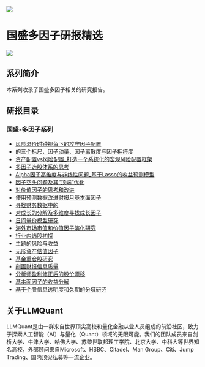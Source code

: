 ![](https://fastly.jsdelivr.net/gh/bucketio/img11@main/2024/10/21/1729466068183-23134fce-3131-4262-b18c-f378d71af4f6.gif)

# 国盛多因子研报精选

![](https://fastly.jsdelivr.net/gh/bucketio/img9@main/2024/10/20/1729465031968-b3c8959e-1d37-4b8a-91b1-b0b0dfe25143.png)

## 系列简介

本系列收录了国盛多因子相关的研究报告。

## 研报目录

### 国盛-多因子系列

- [风险溢价时钟视角下的攻守因子配置](https://asset.quant-wiki.com/pdf/%E5%9B%BD%E7%9B%9B%E5%9B%A0%E5%AD%90%E6%8B%A9%E6%97%B6%EF%BC%9A%E9%A3%8E%E9%99%A9%E6%BA%A2%E4%BB%B7%E6%97%B6%E9%92%9F%E8%A7%86%E8%A7%92%E4%B8%8B%E7%9A%84%E6%94%BB%E5%AE%88%E5%9B%A0%E5%AD%90%E9%85%8D%E7%BD%AE.pdf)
- [的三个标尺，因子动量、因子离散度与因子拥挤度](https://asset.quant-wiki.com/pdf/%E5%9B%BD%E7%9B%9B%E5%9B%A0%E5%AD%90%E6%8B%A9%E6%97%B6%EF%BC%9A%E7%9A%84%E4%B8%89%E4%B8%AA%E6%A0%87%E5%B0%BA%EF%BC%8C%E5%9B%A0%E5%AD%90%E5%8A%A8%E9%87%8F%E3%80%81%E5%9B%A0%E5%AD%90%E7%A6%BB%E6%95%A3%E5%BA%A6%E4%B8%8E%E5%9B%A0%E5%AD%90%E6%8B%A5%E6%8C%A4%E5%BA%A6.pdf)
- [资产配置vs风险配置_打造一个系统化的宏观风险配置框架](https://asset.quant-wiki.com/pdf/%E5%9B%BD%E7%9B%9B%E9%87%8F%E5%8C%96%E4%B8%93%E9%A2%98%E6%8A%A5%E5%91%8A%EF%BC%9A%E8%B5%84%E4%BA%A7%E9%85%8D%E7%BD%AEvs%E9%A3%8E%E9%99%A9%E9%85%8D%E7%BD%AE_%E6%89%93%E9%80%A0%E4%B8%80%E4%B8%AA%E7%B3%BB%E7%BB%9F%E5%8C%96%E7%9A%84%E5%AE%8F%E8%A7%82%E9%A3%8E%E9%99%A9%E9%85%8D%E7%BD%AE%E6%A1%86%E6%9E%B6.pdf)
- [多因子选股体系的思考](https://asset.quant-wiki.com/pdf/%E5%9B%BD%E7%9B%9B%E5%A4%9A%E5%9B%A0%E5%AD%90%E7%B3%BB%E5%88%971%EF%BC%9A%E5%A4%9A%E5%9B%A0%E5%AD%90%E9%80%89%E8%82%A1%E4%BD%93%E7%B3%BB%E7%9A%84%E6%80%9D%E8%80%83.pdf)
- [Alpha因子高维度与非线性问题_基于Lasso的收益预测模型](https://asset.quant-wiki.com/pdf/%E5%9B%BD%E7%9B%9B%E5%A4%9A%E5%9B%A0%E5%AD%90%E7%B3%BB%E5%88%972%EF%BC%9AAlpha%E5%9B%A0%E5%AD%90%E9%AB%98%E7%BB%B4%E5%BA%A6%E4%B8%8E%E9%9D%9E%E7%BA%BF%E6%80%A7%E9%97%AE%E9%A2%98_%E5%9F%BA%E4%BA%8ELasso%E7%9A%84%E6%94%B6%E7%9B%8A%E9%A2%84%E6%B5%8B%E6%A8%A1%E5%9E%8B.pdf)
- [因子空头问题及其“顶端”优化](https://asset.quant-wiki.com/pdf/%E5%9B%BD%E7%9B%9B%E5%A4%9A%E5%9B%A0%E5%AD%90%E7%B3%BB%E5%88%973%EF%BC%9A%E5%9B%A0%E5%AD%90%E7%A9%BA%E5%A4%B4%E9%97%AE%E9%A2%98%E5%8F%8A%E5%85%B6%E2%80%9C%E9%A1%B6%E7%AB%AF%E2%80%9D%E4%BC%98%E5%8C%96.pdf)
- [对价值因子的思考和改进](https://asset.quant-wiki.com/pdf/%E5%9B%BD%E7%9B%9B%E5%A4%9A%E5%9B%A0%E5%AD%90%E7%B3%BB%E5%88%974%EF%BC%9A%E5%AF%B9%E4%BB%B7%E5%80%BC%E5%9B%A0%E5%AD%90%E7%9A%84%E6%80%9D%E8%80%83%E5%92%8C%E6%94%B9%E8%BF%9B.pdf)
- [使用预测数据改进财报月基本面因子](https://asset.quant-wiki.com/pdf/%E5%9B%BD%E7%9B%9B%E5%A4%9A%E5%9B%A0%E5%AD%90%E7%B3%BB%E5%88%975%EF%BC%9A%E4%BD%BF%E7%94%A8%E9%A2%84%E6%B5%8B%E6%95%B0%E6%8D%AE%E6%94%B9%E8%BF%9B%E8%B4%A2%E6%8A%A5%E6%9C%88%E5%9F%BA%E6%9C%AC%E9%9D%A2%E5%9B%A0%E5%AD%90.pdf)
- [寻找财务数据中的](https://asset.quant-wiki.com/pdf/%E5%9B%BD%E7%9B%9B%E5%A4%9A%E5%9B%A0%E5%AD%90%E7%B3%BB%E5%88%976%EF%BC%9A%E5%AF%BB%E6%89%BE%E8%B4%A2%E5%8A%A1%E6%95%B0%E6%8D%AE%E4%B8%AD%E7%9A%84.pdf)
- [对成长的分解及多维度寻找成长因子](https://asset.quant-wiki.com/pdf/%E5%9B%BD%E7%9B%9B%E5%A4%9A%E5%9B%A0%E5%AD%90%E7%B3%BB%E5%88%977%EF%BC%9A%E5%AF%B9%E6%88%90%E9%95%BF%E7%9A%84%E5%88%86%E8%A7%A3%E5%8F%8A%E5%A4%9A%E7%BB%B4%E5%BA%A6%E5%AF%BB%E6%89%BE%E6%88%90%E9%95%BF%E5%9B%A0%E5%AD%90.pdf)
- [日间量价模型研究](https://asset.quant-wiki.com/pdf/%E5%9B%BD%E7%9B%9B%E5%A4%9A%E5%9B%A0%E5%AD%90%E7%B3%BB%E5%88%978%EF%BC%9A%E6%97%A5%E9%97%B4%E9%87%8F%E4%BB%B7%E6%A8%A1%E5%9E%8B%E7%A0%94%E7%A9%B6.pdf)
- [海外市场市值和价值因子演化研究](https://asset.quant-wiki.com/pdf/%E5%9B%BD%E7%9B%9B%E5%A4%9A%E5%9B%A0%E5%AD%90%E7%B3%BB%E5%88%979%EF%BC%9A%E6%B5%B7%E5%A4%96%E5%B8%82%E5%9C%BA%E5%B8%82%E5%80%BC%E5%92%8C%E4%BB%B7%E5%80%BC%E5%9B%A0%E5%AD%90%E6%BC%94%E5%8C%96%E7%A0%94%E7%A9%B6.pdf)
- [行业内选股初探](https://asset.quant-wiki.com/pdf/%E5%9B%BD%E7%9B%9B%E5%A4%9A%E5%9B%A0%E5%AD%90%E7%B3%BB%E5%88%9710%EF%BC%9A%E8%A1%8C%E4%B8%9A%E5%86%85%E9%80%89%E8%82%A1%E5%88%9D%E6%8E%A2.pdf)
- [主题的风险与收益](https://asset.quant-wiki.com/pdf/%E5%9B%BD%E7%9B%9B%E5%A4%9A%E5%9B%A0%E5%AD%90%E7%B3%BB%E5%88%9711%EF%BC%9A%E4%B8%BB%E9%A2%98%E7%9A%84%E9%A3%8E%E9%99%A9%E4%B8%8E%E6%94%B6%E7%9B%8A.pdf)
- [无形资产估值因子](https://asset.quant-wiki.com/pdf/%E5%9B%BD%E7%9B%9B%E5%A4%9A%E5%9B%A0%E5%AD%90%E7%B3%BB%E5%88%9712%EF%BC%9A%E6%97%A0%E5%BD%A2%E8%B5%84%E4%BA%A7%E4%BC%B0%E5%80%BC%E5%9B%A0%E5%AD%90.pdf)
- [基金重仓股研究](https://asset.quant-wiki.com/pdf/%E5%9B%BD%E7%9B%9B%E5%A4%9A%E5%9B%A0%E5%AD%90%E7%B3%BB%E5%88%9713%EF%BC%9A%E5%9F%BA%E9%87%91%E9%87%8D%E4%BB%93%E8%82%A1%E7%A0%94%E7%A9%B6.pdf)
- [刻画财报信息质量](https://asset.quant-wiki.com/pdf/%E5%9B%BD%E7%9B%9B%E5%A4%9A%E5%9B%A0%E5%AD%90%E7%B3%BB%E5%88%9714%EF%BC%9A%E5%88%BB%E7%94%BB%E8%B4%A2%E6%8A%A5%E4%BF%A1%E6%81%AF%E8%B4%A8%E9%87%8F.pdf)
- [分析师盈利修正后的股价漂移](https://asset.quant-wiki.com/pdf/%E5%9B%BD%E7%9B%9B%E5%A4%9A%E5%9B%A0%E5%AD%90%E7%B3%BB%E5%88%9715%EF%BC%9A%E5%88%86%E6%9E%90%E5%B8%88%E7%9B%88%E5%88%A9%E4%BF%AE%E6%AD%A3%E5%90%8E%E7%9A%84%E8%82%A1%E4%BB%B7%E6%BC%82%E7%A7%BB.pdf)
- [基本面因子的收益分解](https://asset.quant-wiki.com/pdf/%E5%9B%BD%E7%9B%9B%E5%A4%9A%E5%9B%A0%E5%AD%90%E7%B3%BB%E5%88%9716%EF%BC%9A%E5%9F%BA%E6%9C%AC%E9%9D%A2%E5%9B%A0%E5%AD%90%E7%9A%84%E6%94%B6%E7%9B%8A%E5%88%86%E8%A7%A3.pdf)
- [基于个股信息透明度和久期的分域研究](https://asset.quant-wiki.com/pdf/%E5%9B%BD%E7%9B%9B%E5%A4%9A%E5%9B%A0%E5%AD%90%E7%B3%BB%E5%88%9717%EF%BC%9A%E5%9F%BA%E4%BA%8E%E4%B8%AA%E8%82%A1%E4%BF%A1%E6%81%AF%E9%80%8F%E6%98%8E%E5%BA%A6%E5%92%8C%E4%B9%85%E6%9C%9F%E7%9A%84%E5%88%86%E5%9F%9F%E7%A0%94%E7%A9%B6.pdf)

## 关于LLMQuant

LLMQuant是由一群来自世界顶尖高校和量化金融从业人员组成的前沿社区，致力于探索人工智能（AI）与量化（Quant）领域的无限可能。我们的团队成员来自剑桥大学、牛津大学、哈佛大学、苏黎世联邦理工学院、北京大学、中科大等世界知名高校，外部顾问来自Microsoft、HSBC、Citadel、Man Group、Citi、Jump Trading、国内顶尖私募等一流企业。